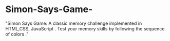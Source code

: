 # Simon-Says-Game-
"Simon Says Game: A classic memory challenge implemented in HTML,CSS, JavaScript . Test your memory skills by following the sequence of colors ."
